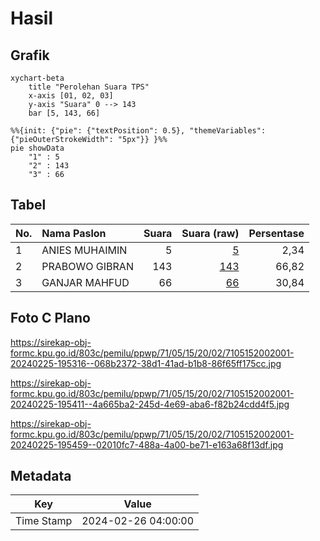 # Hasil

## Grafik

```mermaid
xychart-beta
    title "Perolehan Suara TPS"
    x-axis [01, 02, 03]
    y-axis "Suara" 0 --> 143
    bar [5, 143, 66]
```

```mermaid
%%{init: {"pie": {"textPosition": 0.5}, "themeVariables": {"pieOuterStrokeWidth": "5px"}} }%%
pie showData
    "1" : 5
    "2" : 143
    "3" : 66
```

## Tabel

| No. | Nama Paslon    | Suara | Suara (raw) | Persentase |
|:--- |:-------------- | -----:| -----------:| ----------:|
| 1   | ANIES MUHAIMIN | 5     | [5][p-1]    | 2,34       |
| 2   | PRABOWO GIBRAN | 143   | [143][p-2]  | 66,82      |
| 3   | GANJAR MAHFUD  | 66    | [66][p-3]   | 30,84      |


[p-1]: https://github.com/gigit-pemilu/pemilu-2024-71-sulawesi-utara/blob/main/pilpres/hitung-suara/sub/71-sulawesi-utara/sub/05-minahasa-selatan/sub/15-kumelembuai/sub/2002-kumelembuai/sub/001-tps/sub/paslon-1.txt
[p-2]: https://github.com/gigit-pemilu/pemilu-2024-71-sulawesi-utara/blob/main/pilpres/hitung-suara/sub/71-sulawesi-utara/sub/05-minahasa-selatan/sub/15-kumelembuai/sub/2002-kumelembuai/sub/001-tps/sub/paslon-2.txt
[p-3]: https://github.com/gigit-pemilu/pemilu-2024-71-sulawesi-utara/blob/main/pilpres/hitung-suara/sub/71-sulawesi-utara/sub/05-minahasa-selatan/sub/15-kumelembuai/sub/2002-kumelembuai/sub/001-tps/sub/paslon-3.txt

## Foto C Plano

https://sirekap-obj-formc.kpu.go.id/803c/pemilu/ppwp/71/05/15/20/02/7105152002001-20240225-195316--068b2372-38d1-41ad-b1b8-86f65ff175cc.jpg

https://sirekap-obj-formc.kpu.go.id/803c/pemilu/ppwp/71/05/15/20/02/7105152002001-20240225-195411--4a665ba2-245d-4e69-aba6-f82b24cdd4f5.jpg

https://sirekap-obj-formc.kpu.go.id/803c/pemilu/ppwp/71/05/15/20/02/7105152002001-20240225-195459--02010fc7-488a-4a00-be71-e163a68f13df.jpg


## Metadata

| Key        | Value               |
| ---------- | ------------------- |
| Time Stamp | 2024-02-26 04:00:00 |



